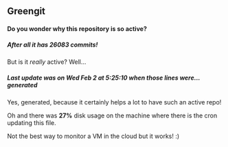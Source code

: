 ## Greengit

#### Do you wonder why this repository is so active?

##### After all it has 26083 commits!

But is it *really* active? Well...

##### Last update was on Wed Feb 2 at 5:25:10 when those lines were... generated

Yes, generated, because it certainly helps a lot to have such an active repo!

Oh and there was **27%** disk usage on the machine
where there is the cron updating this file.

Not the best way to monitor a VM in the cloud but it works! :)
